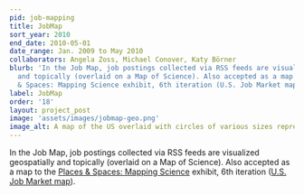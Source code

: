 ```yaml
---
pid: job-mapping
title: JobMap
sort_year: 2010
end_date: 2010-05-01
date_range: Jan. 2009 to May 2010
collaborators: Angela Zoss, Michael Conover, Katy Börner
blurb: 'In the Job Map, job postings collected via RSS feeds are visualized geospatially
  and topically (overlaid on a Map of Science). Also accepted as a map to the Places
  & Spaces: Mapping Science exhibit, 6th iteration (U.S. Job Market map).'
label: JobMap
order: '18'
layout: project_post
image: 'assets/images/jobmap-geo.png'
image_alt: A map of the US overlaid with circles of various sizes representing number of job postings.
---
```

In the Job Map, job postings collected via RSS feeds are visualized geospatially
and topically (overlaid on a Map of Science). Also accepted as a map to the [Places
& Spaces: Mapping Science](http://scimaps.org/) exhibit, 6th iteration ([U.S. Job Market map](https://scimaps.org/map/6/10)).